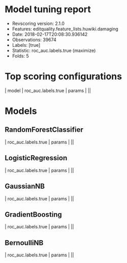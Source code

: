 # Model tuning report
- Revscoring version: 2.1.0
- Features: editquality.feature_lists.huwiki.damaging
- Date: 2018-02-17T20:08:30.936142
- Observations: 39674
- Labels: [true]
- Statistic: roc_auc.labels.true (maximize)
- Folds: 5

# Top scoring configurations
| model   | roc_auc.labels.true   | params   |
||

# Models
## RandomForestClassifier
| roc_auc.labels.true   | params   |
||

## LogisticRegression
| roc_auc.labels.true   | params   |
||

## GaussianNB
| roc_auc.labels.true   | params   |
||

## GradientBoosting
| roc_auc.labels.true   | params   |
||

## BernoulliNB
| roc_auc.labels.true   | params   |
||

